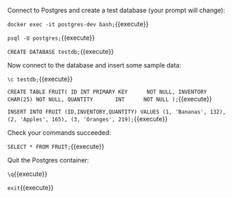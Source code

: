 Connect to Postgres and create a test database (your prompt will change):

`docker exec -it postgres-dev bash;`{{execute}}

`psql -U postgres;`{{execute}}

`CREATE DATABASE testdb;`{{execute}}

Now connect to the database and insert some sample data:

`\c testdb;`{{execute}}

`CREATE TABLE FRUIT(
  ID INT PRIMARY KEY      NOT NULL,
  INVENTORY      CHAR(25) NOT NULL,
  QUANTITY       INT      NOT NULL
);`{{execute}}

`INSERT INTO FRUIT (ID,INVENTORY,QUANTITY) VALUES (1, 'Bananas', 132), (2, 'Apples', 165), (3, 'Oranges', 219);`{{execute}}

Check your commands succeeded:

`SELECT * FROM FRUIT;`{{execute}}

Quit the Postgres container:

`\q`{{execute}}

`exit`{{execute}}
